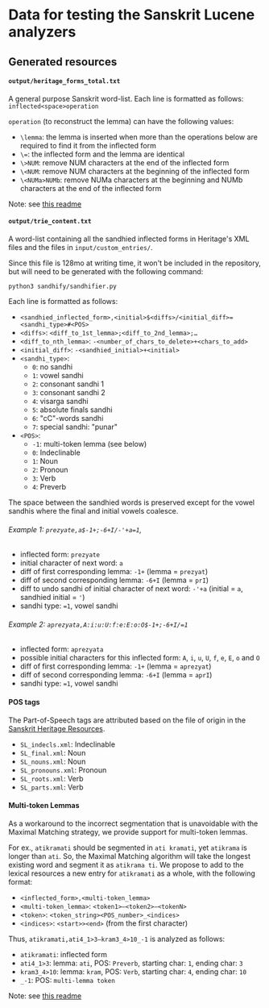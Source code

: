 # Data for testing the Sanskrit Lucene analyzers

## Generated resources

#### `output/heritage_forms_total.txt`
A general purpose Sanskrit word-list.
Each line is formatted as follows: `inflected<space>operation`

`operation` (to reconstruct the lemma) can have the following values:
  - `\lemma`: the lemma is inserted when more than the operations below are required to find it from the inflected form 
  - `\=`: the inflected form and the lemma are identical
  - `\>NUM`: remove NUM characters at the end of the inflected form
  - `\<NUM`: remove NUM characters at the beginning of the inflected form
  - `\<NUMa>NUMb`: remove NUMa characters at the beginning and NUMb characters at the end of the inflected form

Note: see [this readme](./SH_parse/Readme.md)

#### `output/trie_content.txt`
A word-list containing all the sandhied inflected forms in Heritage's XML files and the files in `input/custom_entries/`.

Since this file is 128mo at writing time, it won't be included in the repository, but will need to be generated with the following command:
```
python3 sandhify/sandhifier.py
```

Each line is formatted as follows:

 * `<sandhied_inflected_form>,<initial>$<diffs>/<initial_diff>=<sandhi_type>#<POS>`
 * `<diffs>`: `<diff_to_1st_lemma>;<diff_to_2nd_lemma>;…`
 * `<diff_to_nth_lemma>`: `-<number_of_chars_to_delete>+<chars_to_add>`
 * `<initial_diff>`: `-<sandhied_initial>+<initial>`
 * `<sandhi_type>`:  
    * `0`: no sandhi
    * `1`: vowel sandhi
    * `2`: consonant sandhi 1
    * `3`: consonant sandhi 2
    * `4`: visarga sandhi
    * `5`: absolute finals sandhi
    * `6`: "cC"-words sandhi
    * `7`: special sandhi: "punar" 
 * `<POS>`:
    * `-1`: multi-token lemma (see below)
    * `0`: Indeclinable
    * `1`: Noun
    * `2`: Pronoun
    * `3`: Verb
    * `4`: Preverb

The space between the sandhied words is preserved except for the vowel sandhis where the final and initial vowels coalesce.

###### Example 1: `prezyate,a$-1+;-6+I/-'+a=1`,

 - inflected form: `prezyate`
 - initial character of next word: `a`
 - diff of first corresponding lemma: `-1+` (lemma = `prezyat`)
 - diff of second corresponding lemma: `-6+I` (lemma = `prI`)
 - diff to undo sandhi of initial character of next word: `-'+a` (initial = `a`, sandhied initial = `'`)
 - sandhi type: `=1`, vowel sandhi 

###### Example 2: `aprezyata,A:i:u:U:f:e:E:o:O$-1+;-6+I/=1`

 - inflected form: `aprezyata`
 - possible initial characters for this inflected form: `A`, `i`, `u`, `U`, `f`, `e`, `E`, `o` and `O`
 - diff of first corresponding lemma: `-1+` (lemma = `aprezyat`)
 - diff of second corresponding lemma: `-6+I` (lemma = `aprI`)
 - sandhi type: `=1`, vowel sandhi

#### POS tags

The Part-of-Speech tags are attributed based on the file of origin in the [Sanskrit Heritage Resources](input/Heritage_XML).

 * `SL_indecls.xml`:    Indeclinable
 * `SL_final.xml`:      Noun
 * `SL_nouns.xml`:      Noun
 * `SL_pronouns.xml`:   Pronoun
 * `SL_roots.xml`:      Verb
 * `SL_parts.xml`:      Verb

#### Multi-token Lemmas

As a workaround to the incorrect segmentation that is unavoidable with the Maximal Matching strategy,
we provide support for multi-token lemmas.

For ex., `atikramati` should be segmented in `ati kramati`, yet `atikrama` is longer than `ati`. 
So, the Maximal Matching algorithm will take the longest existing word and segment it as `atikrama ti`.
We propose to add to the lexical resources a new entry for `atikramati` as a whole, with the following format:

 * `<inflected_form>,<multi-token_lemma>`
 * `<multi-token_lemma>`: `<token1>—<token2>—<tokenN>`
 * `<token>`: `<token_string><POS_number>_<indices>`
 * `<indices>`: `<start>><end>` (from the first character)

Thus, `atikramati,ati4_1>3—kram3_4>10_-1` is analyzed as follows:

 * `atikramati`: inflected form
 * `ati4_1>3`: lemma: `ati`, POS: `Preverb`, starting char: `1`, ending char: `3`
 * `kram3_4>10`: lemma: `kram`, POS: `Verb`, starting char: `4`, ending char: `10`
 * `_-1`: POS: `multi-lemma token`

Note: see [this readme](./sandhify/Readme.md)

